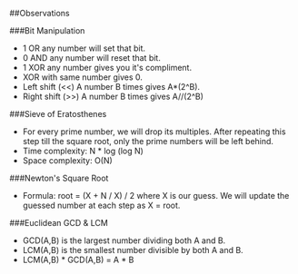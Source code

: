 ##Observations

###Bit Manipulation
* 1 OR any number will set that bit.
* 0 AND any number will reset that bit.
* 1 XOR any number gives you it's compliment.
* XOR with same number gives 0.
* Left shift (<<) A number B times gives A*(2^B).
* Right shift (>>) A number B times gives A//(2^B)

###Sieve of Eratosthenes
* For every prime number, we will drop its multiples. After repeating this step till the square root, only the prime numbers will be left behind.
* Time complexity:  N * log (log N)
* Space complexity:  O(N)

###Newton's Square Root
* Formula:  root = (X + N / X) / 2 where X is our guess. We will update the guessed number at each step as X = root.

###Euclidean GCD & LCM
* GCD(A,B) is the largest number dividing both A and B.
* LCM(A,B) is the smallest number divisible by both A and B.
* LCM(A,B) * GCD(A,B) = A * B
